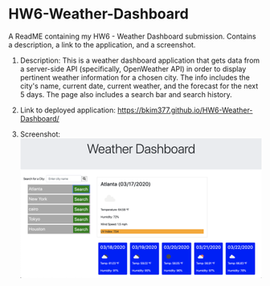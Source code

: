 # HW6-Weather-Dashboard
A ReadME containing my HW6 - Weather Dashboard submission.  Contains a description, a link to the application, and a screenshot.

1) Description: This is a weather dashboard application that gets data from a server-side API (specifically, OpenWeather API) in order to display pertinent weather information for a chosen city.  The info includes the city's name, current date, current weather, and the forecast for the next 5 days.  The page also includes a search bar and search history.

2) Link to deployed application: https://bkim377.github.io/HW6-Weather-Dashboard/

3) Screenshot: ![Weather Dashboard screenshot](WeatherDashboardFinalized.png)


